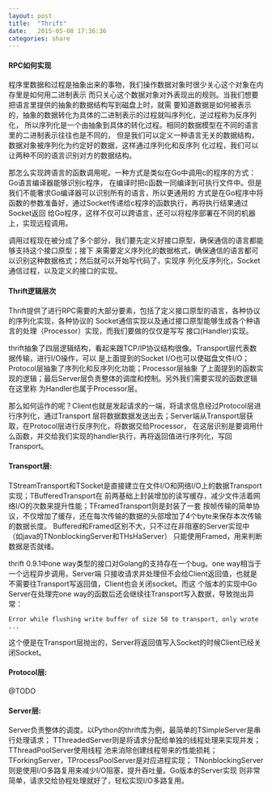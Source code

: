 ```yaml
---
layout: post
title:  "Thrift"
date:   2015-05-08 17:36:36
categories: share
---
```


#### RPC如何实现
程序里数据和过程是抽象出来的事物，我们操作数据对象时很少关心这个对象在内存里是如何用二进制表示
而只关心这个数据对象对外表现出的规则。当我们想要把语言里提供的抽象的数据结构写到磁盘上时，就需
要知道数据是如何被表示的，抽象的数据转化为具体的二进制表示的过程就叫序列化，逆过程称为反序列化，
所以序列化是一个由抽象到具体的转化过程。相同的数据模型在不同的语言里的二进制表示往往也是不同的，
但是我们可以定义一种语言无关的数据结构，数据对象被序列化为约定好的数据，这样通过序列化和反序列
化过程，我们可以让两种不同的语言识别对方的数据结构。

那怎么实现跨语言的函数调用呢。一种方式是类似在Go中调用c的程序的方式：Go语言编译器能够识别c程序，
在编译时把c函数一同编译到可执行文件中。但是我们不能奢求Go编译器可以识别所有的语言，所以更通用的
方式是在Go程序中将函数的参数准备好，通过Socket传递给c程序的函数执行，再将执行结果通过Socket返回
给Go程序，这样不仅可以跨语言，还可以将程序部署在不同的机器上，实现远程调用。

调用过程现在被分成了多个部分，我们要先定义好接口原型，确保通信的语言都能够支持这个接口原型；接下
来需要定义序列化的数据格式，确保通信的语言都可以识别这种数据格式；然后就可以开始写代码了，实现序
列化反序列化，Socket通信过程，以及定义的接口的实现。

#### Thrift逻辑层次
Thrift提供了进行RPC需要的大部分要素，包括了定义接口原型的语言，各种协议的序列化实现，各种协议的
Socket通信实现以及通过接口原型能够生成各个种语言的处理（Processor）实现，而我们要做的仅仅是写写
接口(Handler)实现。

thrift抽象了四层逻辑结构，看起来跟TCP/IP协议结构很像。Transport层代表数据传输，进行I/O操作，可以
是上面提到的Socket I/O也可以使磁盘文件I/O；Protocol层抽象了序列化和反序列化功能；Processor层抽象
了上面提到的函数实现的逻辑；最后Server层负责整体的调度和控制。另外我们需要实现的函数逻辑在这里称
为Handler也属于Processor层。

那么如何运作的呢？Client也就是发起请求的一端，将请求信息经过Protocol层进行序列化，通过Transport
层将数据数据发送出去；Server端从Transport层获取，在Protocol层进行反序列化，将数据交给Processor，
在这层识别是要调用什么函数，并交给我们实现的handler执行，再将返回值进行序列化，写回Transport。

#### Transport层:
TStreamTransport和TSocket是直接建立在文件I/O和网络I/O上的数据Transport实现；TBufferedTransport在
前两基础上封装增加的读写缓存，减少文件活着网络I/O的次数来提升性能；TFramedTransport则是封装了一套
按帧传输的简单协议，不仅增加了缓存，还在每次传输的数据的头部增加了4个byte来保存本次传输的数据长度。
Buffered和Framed区别不大，只不过在非阻塞的Server实现中（如java的TNonblockingServer和THsHaServer）
只能使用Framed，用来判断数据是否就绪。

thrift 0.9.1中one way类型的接口对Golang的支持存在一个bug。one way相当于一个远程异步调用，Server端
只接收请求并处理但不会给Client返回值，也就是不需要往Transport写返回值，Client也会关闭socket。而这
个版本的实现中Go Server在处理完one way的函数后还会继续往Transport写入数据，导致抛出异常：

	Error while flushing write buffer of size 58 to transport, only wrote ...

这个便是在Transport层抛出的，Server将返回值写入Socket的时候Client已经关闭Socket。

#### Protocol层:
@TODO

#### Server层:    
Server负责整体的调度。以Python的thrift库为例，最简单的TSimpleServer是串行处理请求；
TThreadedServer则是将请求分配给单独的线程处理来实现并发；TThreadPoolServer使用线程
池来消除创建线程带来的性能损耗；TForkingServer，TProcessPoolServer是对应进程实现；
TNonblockingServer则是使用I/O多路复用来减少I/O阻塞，提升吞吐量。Go版本的Server实现
则非常简单，请求交给协程处理就好了，轻松实现I/O多路复用。
